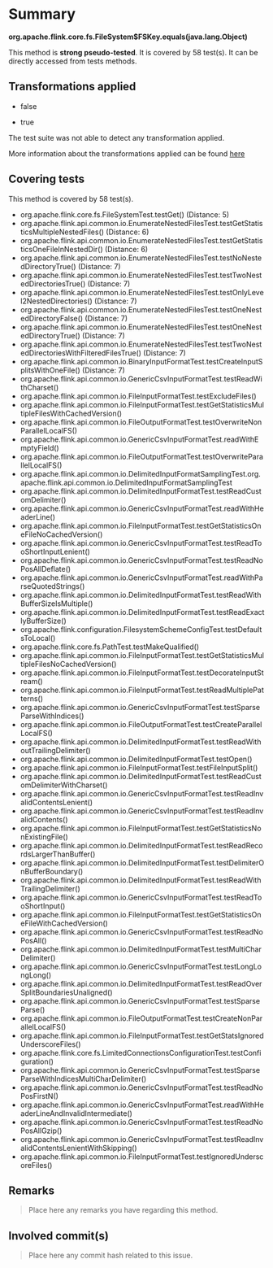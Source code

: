 # Summary
**org.apache.flink.core.fs.FileSystem$FSKey.equals(java.lang.Object)**

This method is **strong pseudo-tested**.
It is covered by 58 test(s). It can be directly accessed from tests methods.


## Transformations applied

- false

- true


The test suite was not able to detect any transformation applied.

More information about the transformations applied can be found [here](https://github.com/STAMP-project/pitest-descartes)

## Covering tests
This method is covered by 58 test(s).
* org.apache.flink.core.fs.FileSystemTest.testGet() (Distance: 5)
* org.apache.flink.api.common.io.EnumerateNestedFilesTest.testGetStatisticsMultipleNestedFiles() (Distance: 6)
* org.apache.flink.api.common.io.EnumerateNestedFilesTest.testGetStatisticsOneFileInNestedDir() (Distance: 6)
* org.apache.flink.api.common.io.EnumerateNestedFilesTest.testNoNestedDirectoryTrue() (Distance: 7)
* org.apache.flink.api.common.io.EnumerateNestedFilesTest.testTwoNestedDirectoriesTrue() (Distance: 7)
* org.apache.flink.api.common.io.EnumerateNestedFilesTest.testOnlyLevel2NestedDirectories() (Distance: 7)
* org.apache.flink.api.common.io.EnumerateNestedFilesTest.testOneNestedDirectoryFalse() (Distance: 7)
* org.apache.flink.api.common.io.EnumerateNestedFilesTest.testOneNestedDirectoryTrue() (Distance: 7)
* org.apache.flink.api.common.io.EnumerateNestedFilesTest.testTwoNestedDirectoriesWithFilteredFilesTrue() (Distance: 7)
* org.apache.flink.api.common.io.BinaryInputFormatTest.testCreateInputSplitsWithOneFile() (Distance: 7)
* org.apache.flink.api.common.io.GenericCsvInputFormatTest.testReadWithCharset()
* org.apache.flink.api.common.io.FileInputFormatTest.testExcludeFiles()
* org.apache.flink.api.common.io.FileInputFormatTest.testGetStatisticsMultipleFilesWithCachedVersion()
* org.apache.flink.api.common.io.FileOutputFormatTest.testOverwriteNonParallelLocalFS()
* org.apache.flink.api.common.io.GenericCsvInputFormatTest.readWithEmptyField()
* org.apache.flink.api.common.io.FileOutputFormatTest.testOverwriteParallelLocalFS()
* org.apache.flink.api.common.io.DelimitedInputFormatSamplingTest.org.apache.flink.api.common.io.DelimitedInputFormatSamplingTest
* org.apache.flink.api.common.io.DelimitedInputFormatTest.testReadCustomDelimiter()
* org.apache.flink.api.common.io.GenericCsvInputFormatTest.readWithHeaderLine()
* org.apache.flink.api.common.io.FileInputFormatTest.testGetStatisticsOneFileNoCachedVersion()
* org.apache.flink.api.common.io.GenericCsvInputFormatTest.testReadTooShortInputLenient()
* org.apache.flink.api.common.io.GenericCsvInputFormatTest.testReadNoPosAllDeflate()
* org.apache.flink.api.common.io.GenericCsvInputFormatTest.readWithParseQuotedStrings()
* org.apache.flink.api.common.io.DelimitedInputFormatTest.testReadWithBufferSizeIsMultiple()
* org.apache.flink.api.common.io.DelimitedInputFormatTest.testReadExactlyBufferSize()
* org.apache.flink.configuration.FilesystemSchemeConfigTest.testDefaultsToLocal()
* org.apache.flink.core.fs.PathTest.testMakeQualified()
* org.apache.flink.api.common.io.FileInputFormatTest.testGetStatisticsMultipleFilesNoCachedVersion()
* org.apache.flink.api.common.io.FileInputFormatTest.testDecorateInputStream()
* org.apache.flink.api.common.io.FileInputFormatTest.testReadMultiplePatterns()
* org.apache.flink.api.common.io.GenericCsvInputFormatTest.testSparseParseWithIndices()
* org.apache.flink.api.common.io.FileOutputFormatTest.testCreateParallelLocalFS()
* org.apache.flink.api.common.io.DelimitedInputFormatTest.testReadWithoutTrailingDelimiter()
* org.apache.flink.api.common.io.DelimitedInputFormatTest.testOpen()
* org.apache.flink.api.common.io.FileInputFormatTest.testFileInputSplit()
* org.apache.flink.api.common.io.DelimitedInputFormatTest.testReadCustomDelimiterWithCharset()
* org.apache.flink.api.common.io.GenericCsvInputFormatTest.testReadInvalidContentsLenient()
* org.apache.flink.api.common.io.GenericCsvInputFormatTest.testReadInvalidContents()
* org.apache.flink.api.common.io.FileInputFormatTest.testGetStatisticsNonExistingFile()
* org.apache.flink.api.common.io.DelimitedInputFormatTest.testReadRecordsLargerThanBuffer()
* org.apache.flink.api.common.io.DelimitedInputFormatTest.testDelimiterOnBufferBoundary()
* org.apache.flink.api.common.io.DelimitedInputFormatTest.testReadWithTrailingDelimiter()
* org.apache.flink.api.common.io.GenericCsvInputFormatTest.testReadTooShortInput()
* org.apache.flink.api.common.io.FileInputFormatTest.testGetStatisticsOneFileWithCachedVersion()
* org.apache.flink.api.common.io.GenericCsvInputFormatTest.testReadNoPosAll()
* org.apache.flink.api.common.io.DelimitedInputFormatTest.testMultiCharDelimiter()
* org.apache.flink.api.common.io.GenericCsvInputFormatTest.testLongLongLong()
* org.apache.flink.api.common.io.DelimitedInputFormatTest.testReadOverSplitBoundariesUnaligned()
* org.apache.flink.api.common.io.GenericCsvInputFormatTest.testSparseParse()
* org.apache.flink.api.common.io.FileOutputFormatTest.testCreateNonParallelLocalFS()
* org.apache.flink.api.common.io.FileInputFormatTest.testGetStatsIgnoredUnderscoreFiles()
* org.apache.flink.core.fs.LimitedConnectionsConfigurationTest.testConfiguration()
* org.apache.flink.api.common.io.GenericCsvInputFormatTest.testSparseParseWithIndicesMultiCharDelimiter()
* org.apache.flink.api.common.io.GenericCsvInputFormatTest.testReadNoPosFirstN()
* org.apache.flink.api.common.io.GenericCsvInputFormatTest.readWithHeaderLineAndInvalidIntermediate()
* org.apache.flink.api.common.io.GenericCsvInputFormatTest.testReadNoPosAllGzip()
* org.apache.flink.api.common.io.GenericCsvInputFormatTest.testReadInvalidContentsLenientWithSkipping()
* org.apache.flink.api.common.io.FileInputFormatTest.testIgnoredUnderscoreFiles()


## Remarks
> Place here any remarks you have regarding this method.

## Involved commit(s)

> Place here any commit hash related to this issue.
